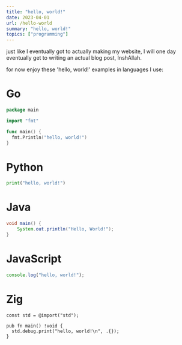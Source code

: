 ```yaml
---
title: "hello, world!"
date: 2023-04-01
url: /hello-world
summary: "hello, world!"
topics: ["programming"]
---
```


just like I eventually got to actually making my website,
I will one day eventually get to writing an actual blog post, InshAllah.

for now enjoy these 'hello, world!' examples in languages I use:

# Go

```go
package main

import "fmt"

func main() {
  fmt.Println("hello, world!")
}
```

# Python

```py
print("hello, world!")
```

# Java

```java
void main() {
	System.out.println("Hello, World!");
}
```

# JavaScript

```js
console.log("hello, world!");
```

# Zig

```zig
const std = @import("std");

pub fn main() !void {
  std.debug.print("hello, world!\n", .{});
}
```
